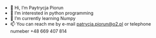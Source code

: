 - 👋 Hi, I’m Paytrycja Piorun
- 👀 I’m interested in python programming
- 🌱 I’m currently learning Numpy
- 📫 You can reach me by e-mail patrycja.piorun@o2.pl or telephone numeber +48 669 407 814

<!---
PatrycjaPati/PatrycjaPati is a ✨ special ✨ repository because its `README.md` (this file) appears on your GitHub profile.
You can click the Preview link to take a look at your changes.
--->
